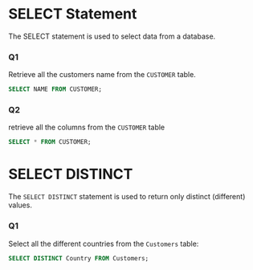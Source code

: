 # SELECT Statement 

The SELECT statement is used to select data from a database.

### Q1
Retrieve all the customers name from the `CUSTOMER` table.

```sql
SELECT NAME FROM CUSTOMER; 
```

### Q2
retrieve all the columns from the `CUSTOMER` table

```sql
SELECT * FROM CUSTOMER;
```

# SELECT DISTINCT 

The `SELECT DISTINCT` statement is used to return only distinct (different) values.


### Q1 
Select all the different countries from the `Customers` table:
```sql 
SELECT DISTINCT Country FROM Customers;
```
